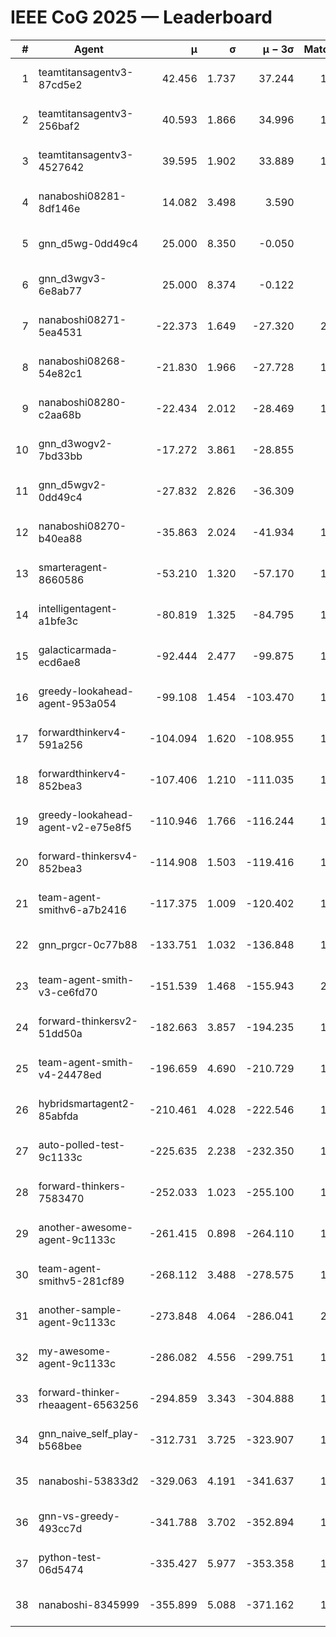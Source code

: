 # IEEE CoG 2025 — Leaderboard

| # | Agent | μ | σ | μ − 3σ | Matches | Updated |
|---:|---|---:|---:|---:|---:|---|
| 1 | teamtitansagentv3-87cd5e2 | 42.456 | 1.737 | 37.244 | 1860 | 2025-08-29 01:26 |
| 2 | teamtitansagentv3-256baf2 | 40.593 | 1.866 | 34.996 | 1960 | 2025-08-29 01:26 |
| 3 | teamtitansagentv3-4527642 | 39.595 | 1.902 | 33.889 | 1920 | 2025-08-29 01:26 |
| 4 | nanaboshi08281-8df146e | 14.082 | 3.498 | 3.590 | 50 | 2025-08-29 01:26 |
| 5 | gnn_d5wg-0dd49c4 | 25.000 | 8.350 | -0.050 | 40 | 2025-08-29 01:26 |
| 6 | gnn_d3wgv3-6e8ab77 | 25.000 | 8.374 | -0.122 | 98 | 2025-08-29 01:26 |
| 7 | nanaboshi08271-5ea4531 | -22.373 | 1.649 | -27.320 | 2260 | 2025-08-29 01:26 |
| 8 | nanaboshi08268-54e82c1 | -21.830 | 1.966 | -27.728 | 1660 | 2025-08-29 01:26 |
| 9 | nanaboshi08280-c2aa68b | -22.434 | 2.012 | -28.469 | 1720 | 2025-08-29 01:26 |
| 10 | gnn_d3wogv2-7bd33bb | -17.272 | 3.861 | -28.855 | 88 | 2025-08-29 01:26 |
| 11 | gnn_d5wgv2-0dd49c4 | -27.832 | 2.826 | -36.309 | 100 | 2025-08-29 01:26 |
| 12 | nanaboshi08270-b40ea88 | -35.863 | 2.024 | -41.934 | 1960 | 2025-08-29 01:26 |
| 13 | smarteragent-8660586 | -53.210 | 1.320 | -57.170 | 1544 | 2025-08-29 01:26 |
| 14 | intelligentagent-a1bfe3c | -80.819 | 1.325 | -84.795 | 1693 | 2025-08-29 01:26 |
| 15 | galacticarmada-ecd6ae8 | -92.444 | 2.477 | -99.875 | 1760 | 2025-08-29 01:26 |
| 16 | greedy-lookahead-agent-953a054 | -99.108 | 1.454 | -103.470 | 1758 | 2025-08-29 01:26 |
| 17 | forwardthinkerv4-591a256 | -104.094 | 1.620 | -108.955 | 1659 | 2025-08-29 01:26 |
| 18 | forwardthinkerv4-852bea3 | -107.406 | 1.210 | -111.035 | 1524 | 2025-08-29 01:26 |
| 19 | greedy-lookahead-agent-v2-e75e8f5 | -110.946 | 1.766 | -116.244 | 1910 | 2025-08-29 01:26 |
| 20 | forward-thinkersv4-852bea3 | -114.908 | 1.503 | -119.416 | 1559 | 2025-08-29 01:26 |
| 21 | team-agent-smithv6-a7b2416 | -117.375 | 1.009 | -120.402 | 1940 | 2025-08-29 01:26 |
| 22 | gnn_prgcr-0c77b88 | -133.751 | 1.032 | -136.848 | 1790 | 2025-08-29 01:26 |
| 23 | team-agent-smith-v3-ce6fd70 | -151.539 | 1.468 | -155.943 | 2198 | 2025-08-29 01:26 |
| 24 | forward-thinkersv2-51dd50a | -182.663 | 3.857 | -194.235 | 1750 | 2025-08-29 01:26 |
| 25 | team-agent-smith-v4-24478ed | -196.659 | 4.690 | -210.729 | 1858 | 2025-08-29 01:26 |
| 26 | hybridsmartagent2-85abfda | -210.461 | 4.028 | -222.546 | 1735 | 2025-08-29 01:26 |
| 27 | auto-polled-test-9c1133c | -225.635 | 2.238 | -232.350 | 1900 | 2025-08-29 01:26 |
| 28 | forward-thinkers-7583470 | -252.033 | 1.023 | -255.100 | 1760 | 2025-08-29 01:26 |
| 29 | another-awesome-agent-9c1133c | -261.415 | 0.898 | -264.110 | 1760 | 2025-08-29 01:26 |
| 30 | team-agent-smithv5-281cf89 | -268.112 | 3.488 | -278.575 | 1840 | 2025-08-29 01:26 |
| 31 | another-sample-agent-9c1133c | -273.848 | 4.064 | -286.041 | 2100 | 2025-08-29 01:26 |
| 32 | my-awesome-agent-9c1133c | -286.082 | 4.556 | -299.751 | 1820 | 2025-08-29 01:26 |
| 33 | forward-thinker-rheaagent-6563256 | -294.859 | 3.343 | -304.888 | 1790 | 2025-08-29 01:26 |
| 34 | gnn_naive_self_play-b568bee | -312.731 | 3.725 | -323.907 | 1560 | 2025-08-29 01:26 |
| 35 | nanaboshi-53833d2 | -329.063 | 4.191 | -341.637 | 1480 | 2025-08-29 01:26 |
| 36 | gnn-vs-greedy-493cc7d | -341.788 | 3.702 | -352.894 | 1420 | 2025-08-29 01:26 |
| 37 | python-test-06d5474 | -335.427 | 5.977 | -353.358 | 1790 | 2025-08-29 01:26 |
| 38 | nanaboshi-8345999 | -355.899 | 5.088 | -371.162 | 1500 | 2025-08-29 01:26 |
